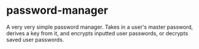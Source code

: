 # password-manager
A very very simple password manager. Takes in a user's master password, derives a key from it, and encrypts inputted user passwords, or decrypts saved user passwords.
